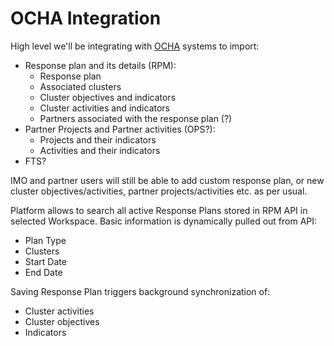 # OCHA Integration

High level we'll be integrating with [OCHA](https://www.unocha.org/) systems to import:

* Response plan and its details \(RPM\):
  * Response plan
  * Associated clusters
  * Cluster objectives and indicators
  * Cluster activities and indicators
  * Partners associated with the response plan \(?\)
* Partner Projects and Partner activities \(OPS?\):
  * Projects and their indicators
  * Activities and their indicators
* FTS?

IMO and partner users will still be able to add custom response plan, or new cluster objectives/activities, partner projects/activities etc. as per usual.

Platform allows to search all active Response Plans stored in RPM API in selected Workspace. Basic information is dynamically pulled out from API:

* Plan Type
* Clusters
* Start Date
* End Date

Saving Response Plan triggers background synchronization of:

* Cluster activities
* Cluster objectives
* Indicators



